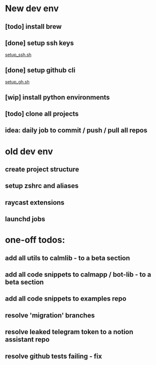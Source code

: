 # New dev env

## [todo] install brew

## [done] setup ssh keys
[setup_ssh.sh](dev/temp/setup_ssh.sh)

## [done] setup github cli
[setup_gh.sh](dev/temp/setup_gh.sh)

## [wip] install python environments

## [todo] clone all projects

## idea: daily job to commit / push / pull all repos


# old dev env

## create project structure 

## setup zshrc and aliases

## raycast extensions

## launchd jobs


# one-off todos:

## add all utils to calmlib - to a beta section

## add all code snippets to calmapp / bot-lib - to a beta section

## add all code snippets to examples repo

## resolve 'migration' branches

## resolve leaked telegram token to a notion assistant repo

## resolve github tests failing - fix